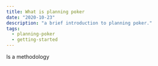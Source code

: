 ```yaml
---
title: What is planning poker
date: "2020-10-23"
description: "a brief introduction to planning poker."
tags:
  - planning-poker
  - getting-started
---
```


Is a methodology